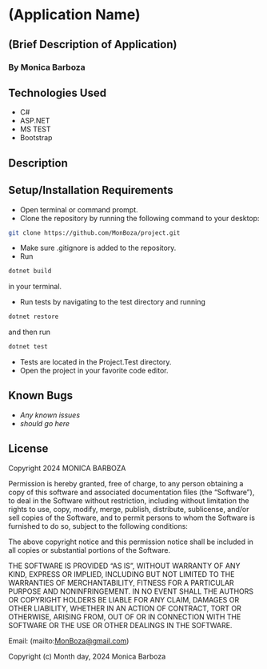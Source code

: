# (Application Name)

## (Brief Description of Application)

### By Monica Barboza

## Technologies Used

* C#
* ASP.NET
* MS TEST
* Bootstrap

## Description

## Setup/Installation Requirements

* Open terminal or command prompt.
* Clone the repository by running the following command to your desktop:

```bash
git clone https://github.com/MonBoza/project.git
```

* Make sure .gitignore is added to the repository.
* Run

```bash
dotnet build
```

 in your terminal.

* Run tests by navigating to the test directory and running

```bash
dotnet restore
```

and then run

```bash
dotnet test
```

* Tests are located in the Project.Test directory.
* Open the project in your favorite code editor.

## Known Bugs

* _Any known issues_
* _should go here_

## License

Copyright 2024 MONICA BARBOZA

Permission is hereby granted, free of charge, to any person obtaining a copy of this software and associated documentation files (the “Software”), to deal in the Software without restriction, including without limitation the rights to use, copy, modify, merge, publish, distribute, sublicense, and/or sell copies of the Software, and to permit persons to whom the Software is furnished to do so, subject to the following conditions:

The above copyright notice and this permission notice shall be included in all copies or substantial portions of the Software.

THE SOFTWARE IS PROVIDED “AS IS”, WITHOUT WARRANTY OF ANY KIND, EXPRESS OR IMPLIED, INCLUDING BUT NOT LIMITED TO THE WARRANTIES OF MERCHANTABILITY, FITNESS FOR A PARTICULAR PURPOSE AND NONINFRINGEMENT. IN NO EVENT SHALL THE AUTHORS OR COPYRIGHT HOLDERS BE LIABLE FOR ANY CLAIM, DAMAGES OR OTHER LIABILITY, WHETHER IN AN ACTION OF CONTRACT, TORT OR OTHERWISE, ARISING FROM, OUT OF OR IN CONNECTION WITH THE SOFTWARE OR THE USE OR OTHER DEALINGS IN THE SOFTWARE.

Email: (mailto:<MonBoza@gmail.com>)

Copyright (c) Month day, 2024 Monica Barboza
